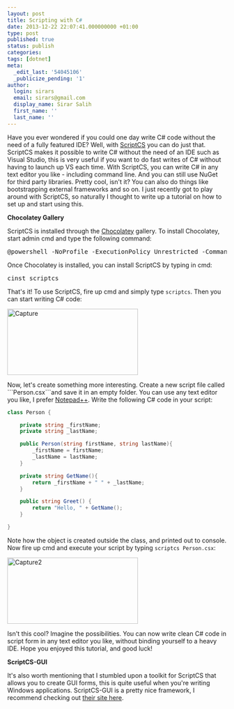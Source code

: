 ```yaml
---
layout: post
title: Scripting with C#
date: 2013-12-22 22:07:41.000000000 +01:00
type: post
published: true
status: publish
categories:
tags: [dotnet]
meta:
  _edit_last: '54045106'
  _publicize_pending: '1'
author:
  login: sirars
  email: sirars@gmail.com
  display_name: Sirar Salih
  first_name: ''
  last_name: ''
---
```

<p>Have you ever wondered if you could one day write C# code without the need of a fully featured IDE? Well, with <a href="http://scriptcs.net/" title="ScriptCS">ScriptCS</a> you can do just that. ScriptCS makes it possible to write C# without the need of an IDE such as Visual Studio, this is very useful if you want to do fast writes of C# without having to launch up VS each time. With ScriptCS, you can write C# in any text editor you like - including command line. And you can still use NuGet for third party libraries. Pretty cool, isn't it? You can also do things like bootstrapping external frameworks and so on. I just recently got to play around with ScriptCS, so naturally I thought to write up a tutorial on how to set up and start using this.</p>
<p><strong>Chocolatey Gallery</strong></p>
<p>ScriptCS is installed through the <a href="http://chocolatey.org/" title="Chocolatey">Chocolatey</a> gallery. To install Chocolatey, start admin cmd and type the following command:</p>
<pre>@powershell -NoProfile -ExecutionPolicy Unrestricted -Command "iex ((New-Object Net.WebClient).DownloadString('https://chocolatey.org/install.ps1'))" &amp;&amp; SET PATH=%PATH%;%systemdrive%\chocolatey\bin</pre>
<p>Once Chocolatey is installed, you can install ScriptCS by typing in cmd:</p>
<pre>cinst scriptcs</pre>
<p>That's it! To use ScriptCS, fire up cmd and simply type <code>scriptcs</code>. Then you can start writing C# code:</p>
<p><a href="https://sirars.files.wordpress.com/2013/12/capture.png"><img src="https://sirars.files.wordpress.com/2013/12/capture.png?w=300" alt="Capture" width="300" height="152" class="alignnone size-medium wp-image-180" /></a></p>
Now, let's create something more interesting. Create a new script file called ```Person.csx```and save it in an empty folder. You can use any text editor you like, I prefer <a href="http://notepad-plus-plus.org/download/v6.5.2.html" title="Notepad++">Notepad++</a>. Write the following C# code in your script:

```csharp
class Person {

	private string _firstName;
	private string _lastName;

	public Person(string firstName, string lastName){
		_firstName = firstName;
		_lastName = lastName;
	}

	private string GetName(){
		return _firstName + " " + _lastName;
	}

	public string Greet() {
		return "Hello, " + GetName();
	}

}
```

<p>Note how the object is created outside the class, and printed out to console. Now fire up cmd and execute your script by typing <code>scriptcs Person.csx</code>:</p>
<p><a href="https://sirars.files.wordpress.com/2013/12/capture2.png"><img src="https://sirars.files.wordpress.com/2013/12/capture2.png?w=300" alt="Capture2" width="300" height="152" class="alignnone size-medium wp-image-183" /></a></p>
<p>Isn't this cool? Imagine the possibilities. You can now write clean C# code in script form in any text editor you like, without binding yourself to a heavy IDE. Hope you enjoyed this tutorial, and good luck!</p>
<p><strong>ScriptCS-GUI</strong></p>
<p>It's also worth mentioning that I stumbled upon a toolkit for ScriptCS that allows you to create GUI forms, this is quite useful when you're writing Windows applications. ScriptCS-GUI is a pretty nice framework, I recommend checking out <a href="http://hemme.github.io/scriptcs-gui/" title="ScriptCS-GUI">their site here</a>.</p>

